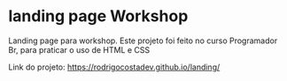 # landing page Workshop
Landing page para workshop. Este projeto foi feito no curso Programador Br, para praticar o uso de HTML e CSS

Link do projeto:
https://rodrigocostadev.github.io/landing/
